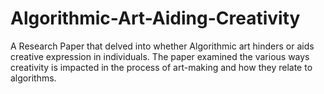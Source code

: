 # Algorithmic-Art-Aiding-Creativity

A Research Paper that delved into whether Algorithmic art hinders or aids creative expression in individuals. The paper examined the various ways creativity is impacted in the process of art-making and how they relate to algorithms.
